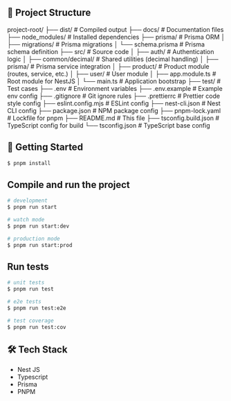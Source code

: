 ## 📂  Project Structure
project-root/
├── dist/                   # Compiled output
├── docs/                   # Documentation files
├── node_modules/           # Installed dependencies
├── prisma/                 # Prisma ORM
│   ├── migrations/         # Prisma migrations
│   └── schema.prisma       # Prisma schema definition
├── src/                    # Source code
│   ├── auth/               # Authentication logic
│   ├── common/decimal/     # Shared utilities (decimal handling)
│   ├── prisma/             # Prisma service integration
│   ├── product/            # Product module (routes, service, etc.)
│   ├── user/               # User module
│   ├── app.module.ts       # Root module for NestJS
│   └── main.ts             # Application bootstrap
├── test/                   # Test cases
├── .env                    # Environment variables
├── .env.example            # Example env config
├── .gitignore              # Git ignore rules
├── .prettierrc             # Prettier code style config
├── eslint.config.mjs       # ESLint config
├── nest-cli.json           # Nest CLI config
├── package.json            # NPM package config
├── pnpm-lock.yaml          # Lockfile for pnpm
├── README.md               # This file
├── tsconfig.build.json     # TypeScript config for build
└── tsconfig.json           # TypeScript base config

## 🚀 Getting Started

```bash
$ pnpm install
```

## Compile and run the project

```bash
# development
$ pnpm run start

# watch mode
$ pnpm run start:dev

# production mode
$ pnpm run start:prod
```

## Run tests

```bash
# unit tests
$ pnpm run test

# e2e tests
$ pnpm run test:e2e

# test coverage
$ pnpm run test:cov
```

## 🛠️ Tech Stack
- Nest JS
- Typescript
- Prisma
- PNPM